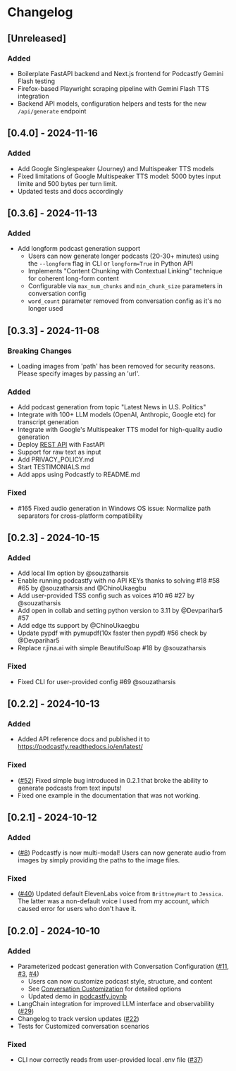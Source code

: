 # Changelog

## [Unreleased]

### Added
- Boilerplate FastAPI backend and Next.js frontend for Podcastfy Gemini Flash testing
- Firefox-based Playwright scraping pipeline with Gemini Flash TTS integration
- Backend API models, configuration helpers and tests for the new `/api/generate` endpoint

## [0.4.0] - 2024-11-16

### Added
- Add Google Singlespeaker (Journey) and Multispeaker TTS models 
- Fixed limitations of Google Multispeaker TTS model: 5000 bytes input limite and 500 bytes per turn limit.
- Updated tests and docs accordingly

## [0.3.6] - 2024-11-13

### Added
- Add longform podcast generation support
  - Users can now generate longer podcasts (20-30+ minutes) using the `--longform` flag in CLI or `longform=True` in Python API
  - Implements "Content Chunking with Contextual Linking" technique for coherent long-form content
  - Configurable via `max_num_chunks` and `min_chunk_size` parameters in conversation config
  - `word_count` parameter removed from conversation config as it's no longer used

## [0.3.3] - 2024-11-08

### Breaking Changes
- Loading images from 'path' has been removed for security reasons. Please specify images by passing an 'url'.

### Added
- Add podcast generation from topic "Latest News in U.S. Politics"
- Integrate with 100+ LLM models (OpenAI, Anthropic, Google etc) for transcript generation
- Integrate with Google's Multispeaker TTS model for high-quality audio generation
- Deploy [REST API](https://github.com/souzatharsis/podcastfy/blob/main/usage/api.md) with FastAPI
- Support for raw text as input
- Add PRIVACY_POLICY.md
- Start TESTIMONIALS.md
- Add apps using Podcastfy to README.md

### Fixed
- #165 Fixed audio generation in Windows OS issue: Normalize path separators for cross-platform compatibility

## [0.2.3] - 2024-10-15

### Added
- Add local llm option by @souzatharsis
- Enable running podcastfy with no API KEYs thanks to solving #18 #58 #65 by @souzatharsis and @ChinoUkaegbu 
- Add user-provided TSS config such as voices #10 #6 #27 by @souzatharsis
- Add open in collab and setting python version to 3.11 by @Devparihar5 #57
- Add edge tts support by @ChinoUkaegbu
- Update pypdf with pymupdf(10x faster then pypdf) #56 check by @Devparihar5
- Replace r.jina.ai with simple BeautifulSoap #18 by @souzatharsis

### Fixed
- Fixed CLI for user-provided config #69 @souzatharsis

## [0.2.2] - 2024-10-13

### Added
- Added API reference docs and published it to https://podcastfy.readthedocs.io/en/latest/

### Fixed 
- ([#52](https://github.com/user/podcastfy/issues/37)) Fixed simple bug introduced in 0.2.1 that broke the ability to generate podcasts from text inputs!
- Fixed one example in the documentation that was not working.

## [0.2.1] - 2024-10-12


### Added
- ([#8](https://github.com/user/podcastfy/issues/8)) Podcastfy is now multi-modal! Users can now generate audio from images by simply providing the paths to the image files.

### Fixed 
- ([#40](https://github.com/user/podcastfy/issues/37)) Updated default ElevenLabs voice from `BrittneyHart` to `Jessica`. The latter was a non-default voice I used from my account, which caused error for users who don't have it.

## [0.2.0] - 2024-10-10

### Added
- Parameterized podcast generation with Conversation Configuration ([#11](https://github.com/user/podcastfy/issues/11), [#3](https://github.com/user/podcastfy/issues/3), [#4](https://github.com/user/podcastfy/issues/4))
  - Users can now customize podcast style, structure, and content
  - See [Conversation Customization](usage/conversation_custom.md) for detailed options
  - Updated demo in [podcastfy.ipynb](podcastfy.ipynb)
- LangChain integration for improved LLM interface and observability ([#29](https://github.com/user/podcastfy/issues/29))
- Changelog to track version updates ([#22](https://github.com/user/podcastfy/issues/22))
- Tests for Customized conversation scenarios

### Fixed
- CLI now correctly reads from user-provided local .env file ([#37](https://github.com/user/podcastfy/issues/37))
